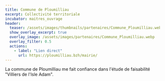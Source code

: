 ```yaml
---
title: Commune de Ploumilliau
excerpt: Collectivité territoriale
incubator: maitres_ouvrage
header:
  teaser: /assets/images/thumbnails/partenaires/Commune_Ploumilliau.webp
  show_overlay_excerpt: true
  overlay_image: /assets/images/partenaires/Commune_Ploumilliau.webp
  overlay_filter: 0.5
  actions:
    - label: "Lien direct"
      url: https://ploumilliau.bzh/mairie/
---
```


La commune de Ploumilliau me fait confiance dans l'étude de faisabilité "Villiers de l'Isle Adam".
